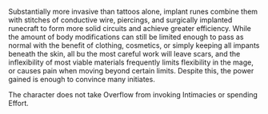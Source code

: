 Substantially more invasive than tattoos alone, implant runes combine them with stitches of conductive wire, piercings, and surgically implanted runecraft to form more solid circuits and achieve greater efficiency. While the amount of body modifications can still be limited enough to pass as normal with the benefit of clothing, cosmetics, or simply keeping all impants beneath the skin, all bu the most careful work will leave scars, and the inflexibility of most viable materials frequently limits flexibility in the mage, or causes pain when moving beyond certain limits. Despite this, the power gained is enough to convince many initiates.

The character does not take Overflow from invoking Intimacies or spending Effort.